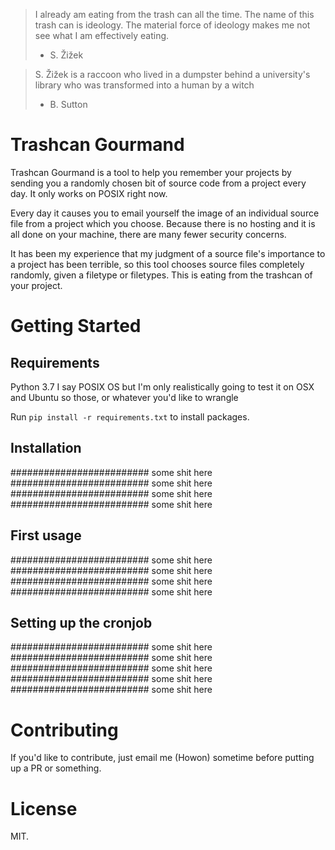 > I already am eating from the trash can all the time. The name of this trash can is ideology.  The material force of ideology makes me not see what I am effectively eating.
> - S. Žižek

> S. Žižek is a raccoon who lived in a dumpster behind a university's library who was transformed into a human by a witch
> - B. Sutton

# Trashcan Gourmand

Trashcan Gourmand is a tool to help you remember your projects by sending you a randomly chosen bit of source code from a project every day. It only works on POSIX right now.

Every day it causes you to email yourself the image of an individual source file from a project which you choose. Because there is no hosting and it is all done on your machine, there are many fewer security concerns.

It has been my experience that my judgment of a source file's importance to a project has been terrible, so this tool chooses source files completely randomly, given a filetype or filetypes. This is eating from the trashcan of your project.

# Getting Started

## Requirements

Python 3.7
I say POSIX OS but I'm only realistically going to test it on OSX and Ubuntu so those, or whatever you'd like to wrangle

Run `pip install -r requirements.txt` to install packages.

## Installation
######################### some shit here
######################### some shit here
######################### some shit here
######################### some shit here

## First usage
######################### some shit here
######################### some shit here
######################### some shit here
######################### some shit here

## Setting up the cronjob

######################### some shit here
######################### some shit here
######################### some shit here
######################### some shit here
######################### some shit here

# Contributing

If you'd like to contribute, just email me (Howon) sometime before putting up a PR or something.

# License

MIT.
